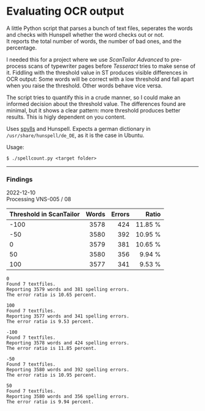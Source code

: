 # Evaluating OCR output

A little Python script that parses a bunch of text files, seperates the words and checks with Hunspell whether the word checks out or not.  
It reports the total number of words, the number of bad ones, and the percentage.

I needed this for a project where we use _ScanTailor Advanced_ to pre-process scans of typewriter pages before _Tesseract_ tries to make sense of it. Fiddling with the threshold value in ST produces visible differences in OCR output: Some words will be correct with a low threshold and fall apart when you raise the threshold. Other words behave vice versa.

The script tries to quantify this in a crude manner, so I could make an informed decision about the threshold value. The differences found are minimal, but it shows a clear pattern: more threshold produces better results. This is higly dependent on you content.

Uses [spylls](https://github.com/zverok/spylls) and Hunspell. Expects a german dictionary in `/usr/share/hunspell/de_DE`, as it is the case in Ubuntu.

Usage:
~~~
$ ./spellcount.py <target folder>
~~~

---

### Findings

2022-12-10  
Processing VNS-005 / 08

| Threshold in ScanTailor | Words | Errors | Ratio   |
| ----------------------- | -----:| ------:| -------:|
| -100                    | 3578  | 424    | 11.85 % |
| -50                     | 3580  | 392    | 10.95 % |
| 0                       | 3579  | 381    | 10.65 % |
| 50                      | 3580  | 356    | 9.94 %  |
| 100                     | 3577  | 341    | 9.53 %  |


~~~
0
Found 7 textfiles.
Reporting 3579 words and 381 spelling errors.
The error ratio is 10.65 percent.

100
Found 7 textfiles.
Reporting 3577 words and 341 spelling errors.
The error ratio is 9.53 percent.

-100
Found 7 textfiles.
Reporting 3578 words and 424 spelling errors.
The error ratio is 11.85 percent.

-50
Found 7 textfiles.
Reporting 3580 words and 392 spelling errors.
The error ratio is 10.95 percent.

50
Found 7 textfiles.
Reporting 3580 words and 356 spelling errors.
The error ratio is 9.94 percent.
~~~